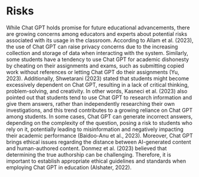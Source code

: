 # Risks

While Chat GPT holds promise for future educational advancements, there are growing concerns among educators and experts about potential risks associated with its usage in the classroom. According to Allam et al. (2023), the use of Chat GPT can raise privacy concerns due to the increasing collection and storage of data when interacting with the system. Similarly, some students have a tendency to use Chat GPT for academic dishonesty by cheating on their assignments and exams, such as submitting copied work without references or letting Chat GPT do their assignments (Yu, 2023). Additionally, Shwetarani (2023) stated that students might become excessively dependent on Chat GPT, resulting in a lack of critical thinking, problem-solving, and creativity. In other words, Kasneci et al. (2023) also pointed out that students tend to use Chat GPT to research information and give them answers, rather than independently researching their own investigations, and this trend contributes to a growing reliance on Chat GPT among students. In some cases, Chat GPT can generate incorrect answers, depending on the complexity of the question, posing a risk to students who rely on it, potentially leading to misinformation and negatively impacting their academic performance (Baidoo-Anu et al., 2023). Moreover, Chat GPT brings ethical issues regarding the distance between AI-generated content and human-authored content. Donmez et al. (2023) believed that determining the true authorship can be challenging. Therefore, it is important to establish appropriate ethical guidelines and standards when employing Chat GPT in education (Alshater, 2022).
